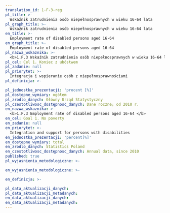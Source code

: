 ```yaml
---
translation_id: 1-F-3-reg
pl_title: >-
  Wskaźnik zatrudnienia osób niepełnosprawnych w wieku 16-64 lata
pl_graph_title: >-
  Wskaźnik zatrudnienia osób niepełnosprawnych w wieku 16-64 lata
en_title: >-
  Employment rate of disabled persons aged 16-64
en_graph_title: >-
  Employment rate of disabled persons aged 16-64
pl_nazwa_wskaznika: >-
  <b>1.F.3 Wskaźnik zatrudnienia osób niepełnosprawnych w wieku 16-64 lata</b>
pl_cel: Cel 1. Koniec z ubóstwem
pl_zadanie: null
pl_priorytet: >-
  Integracja i wspieranie osób z niepełnosprawnościami
pl_definicja: >-

pl_jednostka_prezentacji: 'procent [%]'
pl_dostepne_wymiary: ogółem
pl_zrodlo_danych: Główny Urząd Statystyczny
pl_czestotliwosc_dostępnosc_danych: Dane roczne; od 2010 r.
en_nazwa_wskaznika: >-
  <b>1.F.3 Employment rate of disabled persons aged 16-64 </b>
en_cel: Goal 1. No poverty
en_zadanie: null
en_priorytet: >-
  Integration and support for persons with disabilities
en_jednostka_prezentacji: 'percent[%]'
en_dostepne_wymiary: total
en_zrodlo_danych: Statistics Poland
en_czestotliwosc_dostępnosc_danych: Annual data, since 2010
published: true
pl_wyjasnienia_metodologiczne: >-

en_wyjasnienia_metodologiczne: >-

en_definicja: >-

pl_data_aktualizacji_danych:
pl_data_aktualizacji_metadanych:
en_data_aktualizacji_danych:
en_data_aktualizacji_metadanych:
---
```

